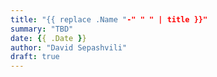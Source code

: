 ```yaml
---
title: "{{ replace .Name "-" " " | title }}"
summary: "TBD"
date: {{ .Date }}
author: "David Sepashvili"
draft: true
---
```


